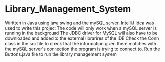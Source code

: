 # Library_Management_System
Wiritten in Java using java swing and the mySQL server. 
IntelliJ Idea was used to write this project
The code will only work when a mySQL server is running in the background 
The JDBC driver for MySQL will also have to be downloaded and added to the external librarires of the IDE
Check the Conn class in the src file to check that the information given there matches with the mySQL server's connection the program is trying to connect to. 
Run the Buttons.java file to run the library management system
